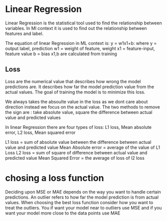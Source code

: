 # Linear Regression
Linear Regression is the statistical tool used to find the relationship between variables. In Ml context it is used to find out the relationship between features and label.

The equation of linear Regression in ML context is: y = w1x1+b:
                                                where y = output label, prediction
                                                      w1 = weight of feature, weight
                                                      x1 = feature-input, feature value 
                                                      b = bias
x1,b are calculated from training

## Loss
Loss are the numerical value that describes how wrong the model predictions are. It describes how far the model prediction value from the actual values. The goal of training the model is to minimize this loss.

We always takes the absoulte value in the loss as we dont care about direction instead we focus on the actual value.
The two methods to remove the sign are : take absolute value, square the difference between actual value and predicted values

In linear Regression there are four types of loss: L1 loss, Mean absolute error, L2 loss, Mean squared error

L1 loss = sum of absolute value between the difference between actual value and predicted value
Mean Absolute error = average of the value of L1 Loss 
L2 loss = sum of square of difference between actual value and predicted value
Mean Squared Error = the average of loss of l2 loss


# chosing a loss function
Deciding upon MSE or MAE depends on the way you want to handle certain predictions. 
An outlier refers to how far the model prediction is from actual values.
When choosing the best loss function consider how you want to treat the outliers. You if want your model near to outliers use MSE and if you want your model more close to the data points use MAE